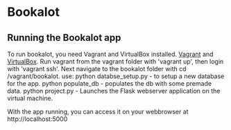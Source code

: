 # Bookalot

## Running the Bookalot app

To run bookalot, you need Vagrant and VirtualBox installed.
[Vagrant](https://www.vagrantup.com/) and 
[VirtualBox](https://www.virtualbox.org/wiki/Downloads). 
Run vagrant from the vagrant folder with 'vagrant up', then login with 'vagrant ssh'. Next navigate to the bookalot folder with cd /vagrant/bookalot. use:
python databse_setup.py - to setup a new database for the app.
python populate_db - populates the db with some premade data.
python project.py - Launches the Flask webserver application on the virtual machine.

With the app running, you can access it on your webbrowser at http://localhost:5000

